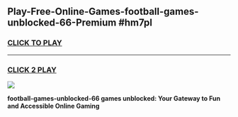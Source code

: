 
## Play-Free-Online-Games-football-games-unblocked-66-Premium #hm7pl
<h3>
<a href="https://premium.freeplayer.one?title=football-games-unblocked-66&ref=8M">CLICK TO PLAY</a></h3>
<hr>

<h3>
<a href="https://premium.freeplayer.one?title=football-games-unblocked-66&ref=8M">CLICK 2 PLAY</a>
  
</h3>

<a href="https://premium.freeplayer.one?title=football-games-unblocked-66&ref=8M"><img src="https://clearcache.store/games.png"></a>


**football-games-unblocked-66 games unblocked: Your Gateway to Fun and Accessible Online Gaming**
